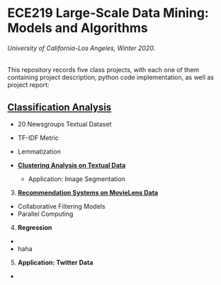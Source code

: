 # ECE219 Large-Scale Data Mining: Models and Algorithms
###### University of California-Los Angeles, Winter 2020.


This repository records five class projects, with each one of them containing project description, python code implementation, as well as project report:

## [**Classification Analysis**](https://github.com/yuhaoyin/UCLA-W20-ECE219-LargeScaleDataMining/tree/master/project1-classification) ##
  - 20 Newsgroups Textual Dataset
  - TF-IDF Metric
  - Lemmatization
  
- [**Clustering Analysis on Textual Data**](https://github.com/yuhaoyin/UCLA-W20-ECE219-LargeScaleDataMining/tree/master/project2-clustering)
  - Application: Image Segmentation
  
3. [**Recommendation Systems on MovieLens Data**](https://github.com/yuhaoyin/UCLA-W20-ECE219-LargeScaleDataMining/tree/master/project3-recommedation-systems)
  - Collaborative Filtering Models
  - Parallel Computing
  
4. **Regression**
  -
  - haha
  
5. **Application: Twitter Data**
  -
